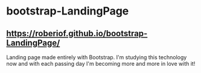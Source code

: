 # bootstrap-LandingPage 
## https://roberiof.github.io/bootstrap-LandingPage/

Landing page made entirely with Bootstrap. I'm studying this technology now and with each passing day I'm becoming more and more in love with it!
